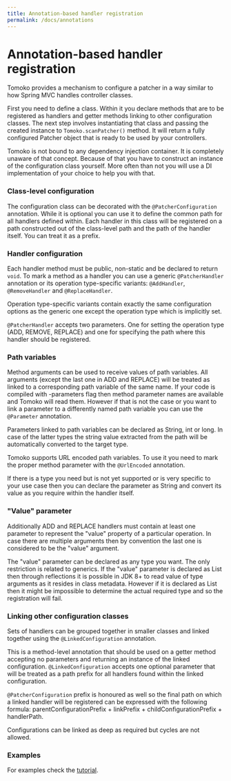 ```yaml
---
title: Annotation-based handler registration
permalink: /docs/annotations
---
```

# Annotation-based handler registration

Tomoko provides a mechanism to configure a patcher in a way similar to how Spring MVC handles controller classes.

First you need to define a class. Within it you declare methods that are to be registered as handlers and getter methods linking to other configuration classes.
The next step involves instantiating that class and passing the created instance to `Tomoko.scanPatcher()` method. It will return a fully configured Patcher object that is ready to be used by your controllers.

Tomoko is not bound to any dependency injection container. It is completely unaware of that concept. Because of that you have to construct an instance of the configuration class yourself.
More often than not you will use a DI implementation of your choice to help you with that.

### Class-level configuration

The configuration class can be decorated with the `@PatcherConfiguration` annotation. While it is optional you can use it to define the common path for all handlers defined within.
Each handler in this class will be registered on a path constructed out of the class-level path and the path of the handler itself. You can treat it as a prefix.

### Handler configuration

Each handler method must be public, non-static and be declared to return `void`.
To mark a method as a handler you can use a generic `@PatcherHandler` annotation or its operation type-specific variants: `@AddHandler`, `@RemoveHandler` and `@ReplaceHandler`.

Operation type-specific variants contain exactly the same configuration options as the generic one except the operation type which is implicitly set.

`@PatcherHandler` accepts two parameters. One for setting the operation type (ADD, REMOVE, REPLACE) and one for specifying the path where this handler should be registered.

### Path variables

Method arguments can be used to receive values of path variables. All arguments (except the last one in ADD and REPLACE) will be treated as linked to a corresponding path variable of the same name.
If your code is compiled with -parameters flag then method parameter names are available and Tomoko will read them.
However if that is not the case or you want to link a parameter to a differently named path variable you can use the `@Parameter` annotation.

Parameters linked to path variables can be declared as String, int or long. In case of the latter types the string value extracted from the path will be automatically converted to the target type.

Tomoko supports URL encoded path variables. To use it you need to mark the proper method parameter with the `@UrlEncoded` annotation.

If there is a type you need but is not yet supported or is very specific to your use case then you can declare the parameter as String and convert its value as you require within the handler itself.

### "Value" parameter

Additionally ADD and REPLACE handlers must contain at least one parameter to represent the "value" property of a particular operation. In case there are multiple arguments then by convention the last one is considered to be the "value" argument.

The "value" parameter can be declared as any type you want. The only restriction is related to generics.
If the "value" parameter is declared as List<String> then through reflections it is possible in JDK 8+ to read value of type arguments as it resides in class metadata.
However if it is declared as List<T> then it might be impossible to determine the actual required type and so the registration will fail.

### Linking other configuration classes

Sets of handlers can be grouped together in smaller classes and linked together using the `@LinkedConfiguration` annotation.

This is a method-level annotation that should be used on a getter method accepting no parameters and returning an instance of the linked configuration.
`@LinkedConfiguration` accepts one optional parameter that will be treated as a path prefix for all handlers found within the linked configuration.

`@PatcherConfiguration` prefix is honoured as well so the final path on which a linked handler will be registered can be expressed with the following formula: parentConfigurationPrefix + linkPrefix + childConfigurationPrefix + handlerPath.

Configurations can be linked as deep as required but cycles are not allowed.

### Examples

For examples check the [tutorial](/tutorial/handlers.html).
